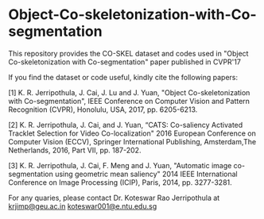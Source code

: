 # Object-Co-skeletonization-with-Co-segmentation
This repository provides the CO-SKEL dataset and codes used in "Object Co-skeletonization with Co-segmentation" paper published in CVPR'17


If you find the dataset or code useful, kindly cite the following papers:

[1] K. R. Jerripothula, J. Cai, J. Lu and J. Yuan, "Object Co-skeletonization with Co-segmentation", IEEE Conference on Computer Vision and Pattern Recognition (CVPR), Honolulu, USA, 2017, pp. 6205-6213.

[2] K. R. Jerripothula, J. Cai, and J. Yuan, “CATS: Co-saliency Activated Tracklet Selection for Video Co-localization" 2016 European Conference on Computer Vision (ECCV), Springer International Publishing, Amsterdam,The Netherlands, 2016,  Part VII, pp. 187-202.

[3] K. R. Jerripothula, J. Cai, F. Meng and J. Yuan, "Automatic image co-segmentation using geometric mean saliency" 2014 IEEE International Conference on Image Processing (ICIP), Paris, 2014, pp. 3277-3281.


For any quaries, please contact Dr. Koteswar Rao Jerripothula at 
krjimp@geu.ac.in
koteswar001@e.ntu.edu.sg
